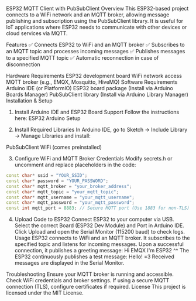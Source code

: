 ESP32 MQTT Client with PubSubClient
Overview
This ESP32-based project connects to a WiFi network and an MQTT broker, allowing message publishing and subscription using the PubSubClient library. It is useful for IoT applications where ESP32 needs to communicate with other devices or cloud services via MQTT.

Features
✅ Connects ESP32 to WiFi and an MQTT broker
✅ Subscribes to an MQTT topic and processes incoming messages
✅ Publishes messages to a specified MQTT topic
✅ Automatic reconnection in case of disconnection

Hardware Requirements
ESP32 development board
WiFi network access
MQTT broker (e.g., EMQX, Mosquitto, HiveMQ)
Software Requirements
Arduino IDE (or PlatformIO)
ESP32 board package (Install via Arduino Boards Manager)
PubSubClient library (Install via Arduino Library Manager)
Installation & Setup
1. Install Arduino IDE and ESP32 Board Support
Follow the instructions here: ESP32 Arduino Setup

2. Install Required Libraries
In Arduino IDE, go to Sketch → Include Library → Manage Libraries and install:

PubSubClient
WiFi (comes preinstalled)

3. Configure WiFi and MQTT Broker Credentials
Modify secrets.h or uncomment and replace placeholders in the code:
```cpp
const char* ssid = "YOUR_SSID";
const char* password = "YOUR_PASSWORD";
const char* mqtt_broker = "your_broker_address";
const char* mqtt_topic = "your_mqtt_topic";
const char* mqtt_username = "your_mqtt_username";
const char* mqtt_password = "your_mqtt_password";
const int mqtt_port = 8883; // Secure MQTT port (Use 1883 for non-TLS)
```
4. Upload Code to ESP32
Connect ESP32 to your computer via USB.
Select the correct Board (ESP32 Dev Module) and Port in Arduino IDE.
Click Upload and open the Serial Monitor (115200 baud) to check logs.
Usage
ESP32 connects to WiFi and an MQTT broker.
It subscribes to the specified topic and listens for incoming messages.
Upon a successful connection, it publishes a greeting message:
Hi EMQX I'm ESP32 ^^
The ESP32 continuously publishes a test message:
Hello! =3
Received messages are displayed in the Serial Monitor.

Troubleshooting
Ensure your MQTT broker is running and accessible.
Check WiFi credentials and broker settings.
If using a secure MQTT connection (TLS), configure certificates if required.
License
This project is licensed under the MIT License.